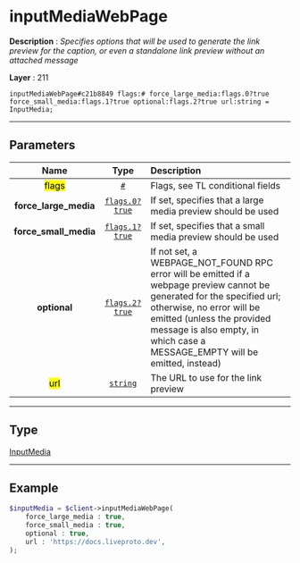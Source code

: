 # inputMediaWebPage

**Description** : *Specifies options that will be used to generate the link preview for the caption, or even a standalone link preview without an attached message*

**Layer** : 211

```tl
inputMediaWebPage#c21b8849 flags:# force_large_media:flags.0?true force_small_media:flags.1?true optional:flags.2?true url:string = InputMedia;
```

---

## Parameters

| Name | Type | Description |
| :---: | :---: | :--- |
| <mark>flags</mark> | [`#`](type/#) | Flags, see TL conditional fields |
| **force_large_media** | [`flags.0?true`](type/true) | If set, specifies that a large media preview should be used |
| **force_small_media** | [`flags.1?true`](type/true) | If set, specifies that a small media preview should be used |
| **optional** | [`flags.2?true`](type/true) | If not set, a WEBPAGE_NOT_FOUND RPC error will be emitted if a webpage preview cannot be generated for the specified url; otherwise, no error will be emitted (unless the provided message is also empty, in which case a MESSAGE_EMPTY will be emitted, instead) |
| <mark>url</mark> | [`string`](type/string) | The URL to use for the link preview |

---

## Type

[InputMedia](type/InputMedia)

---

## Example

```php
$inputMedia = $client->inputMediaWebPage(
	force_large_media : true,
	force_small_media : true,
	optional : true,
	url : 'https://docs.liveproto.dev',
);
```